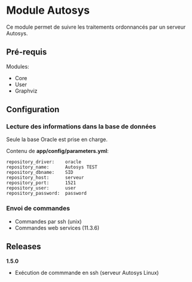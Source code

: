 Module Autosys
==============

Ce module permet de suivre les traitements ordonnancés par un serveur Autosys.

Pré-requis
----------

Modules:
- Core
- User
- Graphviz

Configuration
-------------

### Lecture des informations dans la base de données

Seule la base Oracle est prise en charge.

Contenu de **app/config/parameters.yml**:

    repository_driver:    oracle
    repository_name:      Autosys TEST
    repository_dbname:    SID
    repository_host:      serveur
    repository_port:      1521
    repository_user:      user
    repository_password:  password

### Envoi de commandes

- Commandes par ssh (unix)
- Commandes web services (11.3.6)

Releases
--------

__1.5.0__
- Exécution de commmande en ssh (serveur Autosys Linux)

